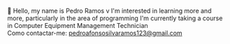  👋 Hello, my name is Pedro Ramos v
 I'm interested in learning more and more, particularly in the area of programming 
 I'm currently taking a course in Computer Equipment Management Technician  
 Como contactar-me: pedroafonsosilvaramos123@gmail.com

